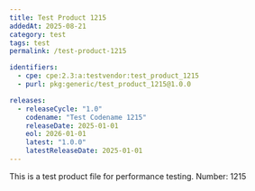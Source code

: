 ```yaml
---
title: Test Product 1215
addedAt: 2025-08-21
category: test
tags: test
permalink: /test-product-1215

identifiers:
  - cpe: cpe:2.3:a:testvendor:test_product_1215
  - purl: pkg:generic/test_product_1215@1.0.0

releases:
  - releaseCycle: "1.0"
    codename: "Test Codename 1215"
    releaseDate: 2025-01-01
    eol: 2026-01-01
    latest: "1.0.0"
    latestReleaseDate: 2025-01-01
---
```


This is a test product file for performance testing. Number: 1215
